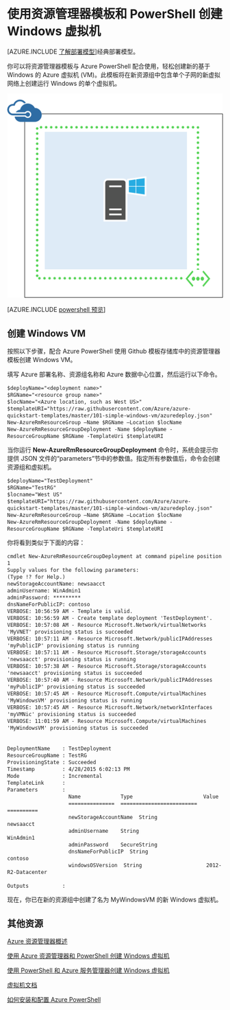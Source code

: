 <properties
	pageTitle="使用模板创建 VM | Windows Azure"
	description="使用资源管理器模板和 Azure PowerShell 创建新的 Windows 虚拟机。"
	services="virtual-machines"
	documentationCenter=""
	authors="davidmu1"
	manager="timlt"
	editor=""
	tags="azure-resource-manager"/>

<tags
	ms.service="virtual-machines"
	ms.date="10/08/2015"
	wacn.date="11/12/2015"/>

# 使用资源管理器模板和 PowerShell 创建 Windows 虚拟机

[AZURE.INCLUDE [了解部署模型](../includes/learn-about-deployment-models-rm-include.md)]经典部署模型。


你可以将资源管理器模板与 Azure PowerShell 配合使用，轻松创建新的基于 Windows 的 Azure 虚拟机 (VM)。此模板将在新资源组中包含单个子网的新虚拟网络上创建运行 Windows 的单个虚拟机。

![](./media/virtual-machines-create-windows-powershell-resource-manager-template-simple/windowsvm.png)

[AZURE.INCLUDE [powershell 预览](../includes/powershell-preview-inline-include.md)]

## 创建 Windows VM

按照以下步骤，配合 Azure PowerShell 使用 Github 模板存储库中的资源管理器模板创建 Windows VM。

填写 Azure 部署名称、资源组名称和 Azure 数据中心位置，然后运行以下命令。

	$deployName="<deployment name>"
	$RGName="<resource group name>"
	$locName="<Azure location, such as West US>"
	$templateURI="https://raw.githubusercontent.com/Azure/azure-quickstart-templates/master/101-simple-windows-vm/azuredeploy.json"
	New-AzureRmResourceGroup –Name $RGName –Location $locName
	New-AzureRmResourceGroupDeployment -Name $deployName -ResourceGroupName $RGName -TemplateUri $templateURI

当你运行 **New-AzureRmResourceGroupDeployment** 命令时，系统会提示你提供 JSON 文件的“parameters”节中的参数值。指定所有参数值后，命令会创建资源组和虚拟机。

	$deployName="TestDeployment"
	$RGName="TestRG"
	$locname="West US"
	$templateURI="https://raw.githubusercontent.com/Azure/azure-quickstart-templates/master/101-simple-windows-vm/azuredeploy.json"
	New-AzureRmResourceGroup –Name $RGName –Location $locName
	New-AzureRmResourceGroupDeployment -Name $deployName -ResourceGroupName $RGName -TemplateUri $templateURI

你将看到类似于下面的内容：

	cmdlet New-AzureRmResourceGroupDeployment at command pipeline position 1
	Supply values for the following parameters:
	(Type !? for Help.)
	newStorageAccountName: newsaacct
	adminUsername: WinAdmin1
	adminPassword: *********
	dnsNameForPublicIP: contoso
	VERBOSE: 10:56:59 AM - Template is valid.
	VERBOSE: 10:56:59 AM - Create template deployment 'TestDeployment'.
	VERBOSE: 10:57:08 AM - Resource Microsoft.Network/virtualNetworks 'MyVNET' provisioning status is succeeded
	VERBOSE: 10:57:11 AM - Resource Microsoft.Network/publicIPAddresses 'myPublicIP' provisioning status is running
	VERBOSE: 10:57:11 AM - Resource Microsoft.Storage/storageAccounts 'newsaacct' provisioning status is running
	VERBOSE: 10:57:38 AM - Resource Microsoft.Storage/storageAccounts 'newsaacct' provisioning status is succeeded
	VERBOSE: 10:57:40 AM - Resource Microsoft.Network/publicIPAddresses 'myPublicIP' provisioning status is succeeded
	VERBOSE: 10:57:45 AM - Resource Microsoft.Compute/virtualMachines 'MyWindowsVM' provisioning status is running
	VERBOSE: 10:57:45 AM - Resource Microsoft.Network/networkInterfaces 'myVMNic' provisioning status is succeeded
	VERBOSE: 11:01:59 AM - Resource Microsoft.Compute/virtualMachines 'MyWindowsVM' provisioning status is succeeded


	DeploymentName    : TestDeployment
	ResourceGroupName : TestRG
	ProvisioningState : Succeeded
	Timestamp         : 4/28/2015 6:02:13 PM
	Mode              : Incremental
	TemplateLink      :
	Parameters        :
                    	Name             Type                       Value
	                    ===============  =========================  ==========
	                    newStorageAccountName  String                     newsaacct
	                    adminUsername    String                     WinAdmin1
	                    adminPassword    SecureString
	                    dnsNameForPublicIP  String                     contoso
	                    windowsOSVersion  String                     2012-R2-Datacenter

	Outputs           :

现在，你已在新的资源组中创建了名为 MyWindowsVM 的新 Windows 虚拟机。

## 其他资源

[Azure 资源管理器概述](/documentation/articles/resource-group-overview)

[使用 Azure 资源管理器和 PowerShell 创建 Windows 虚拟机](/documentation/articles/virtual-machines-create-windows-powershell-resource-manager)

[使用 PowerShell 和 Azure 服务管理器创建 Windows 虚拟机](/documentation/articles/virtual-machines-create-windows-powershell-service-manager)

[虚拟机文档](/documentation/services/virtual-machines/)

[如何安装和配置 Azure PowerShell](/documentation/articles/install-configure-powershell)

<!---HONumber=79-->